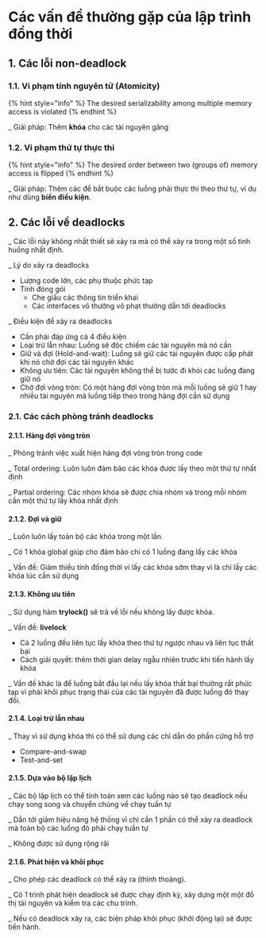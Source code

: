 # Các vấn đề thường gặp của lập trình đồng thời

## 1. Các lỗi non-deadlock

### 1.1. Vi phạm tính nguyên tử \(Atomicity\)

{% hint style="info" %}
The desired serializability among multiple memory access is violated
{% endhint %}

\_ Giải pháp: Thêm **khóa** cho các tài nguyên găng

### 1.2. Vi phạm thứ tự thực thi

{% hint style="info" %}
The desired order between two \(groups of\) memory access is flipped
{% endhint %}

\_ Giải pháp: Thêm các để bắt buộc các luồng phải thực thi theo thứ tự, ví dụ như dùng **biến điều kiện**.

## 2. Các lỗi về deadlocks

\_ Các lỗi này không nhất thiết sẽ xảy ra mà có thể xảy ra trong một số tình huống nhất định.

\_ Lý do xảy ra deadlocks

* Lượng code lớn, các phụ thuộc phức tạp
* Tính đóng gói
  * Che giấu các thông tin triển khai
  * Các interfaces vô thưởng vô phạt thường dẫn tới deadlocks

\_ Điều kiện để xảy ra deadlocks

* Cần phải đáp ứng cả 4 điều kiện
* Loại trừ lẫn nhau: Luồng sẽ độc chiếm các tài nguyên mà nó cần
* Giữ và đợi \(Hold-and-wait\): Luồng sẽ giữ các tài nguyên được cấp phát khi nó chờ đợi các tài nguyên khác
* Không ưu tiên: Các tài nguyên không thể bị tước đi khỏi các luồng đang giữ nó
* Chờ đợi vòng tròn: Có một hàng đợi vòng tròn mà mỗi luồng sẽ giữ 1 hay nhiều tài nguyên mà luồng tiếp theo trong hàng đợi cần sử dụng

### 2.1. Các cách phòng tránh deadlocks

#### 2.1.1. Hàng đợi vòng tròn

\_ Phòng tránh việc xuất hiện hàng đợi vòng tròn trong code

\_ Total ordering: Luôn luôn đảm bảo các khóa được lấy theo một thứ tự nhất định

\_ Partial ordering: Các nhóm khóa sẽ được chia nhóm và trong mỗi nhóm cần một thứ tự lấy khóa nhất định

#### 2.1.2. Đợi và giữ

\_ Luôn luôn lấy toàn bộ các khóa trong một lần

\_ Có 1 khóa global giúp cho đảm bảo chỉ có 1 luồng đang lấy các khóa

\_ Vấn đề: Giảm thiều tính đồng thời vì lấy các khóa sớm thay vì là chỉ lấy các khóa lúc cần sử dụng

#### 2.1.3. Không ưu tiên

\_ Sử dụng hàm **trylock\(\)** sẽ trả về lỗi nếu không lấy được khóa.

\_ Vấn đề: **livelock**

* Cả 2 luồng đều liên tục lấy khóa theo thứ tự ngược nhau và liên tục thất bại
* Cách giải quyết: thêm thời gian delay ngẫu nhiên trước khi tiến hành lấy khóa

\_ Vấn đề khác là để luồng bắt đầu lại nếu lấy khóa thất bại thường rất phức tạp vì phải khôi phục trạng thái của các tài nguyên đã được luồng đó thay đổi.

#### 2.1.4. Loại trừ lẫn nhau

\_ Thay vì sử dụng khóa thì có thể sử dụng các chỉ dẫn do phần cứng hỗ trợ

* Compare-and-swap
* Test-and-set

#### 2.1.5. Dựa vào bộ lập lịch

\_ Các bộ lập lịch có thể tính toán xem các luồng nào sẽ tạo deadlock nếu chạy song song và chuyển chúng về chạy tuần tự

\_ Dẫn tới giảm hiệu năng hệ thống vì chỉ cần 1 phần có thể xảy ra deadlock mà toàn bộ các luồng đó phải chạy tuần tự

\_ Không được sử dụng rộng rãi

#### 2.1.6. Phát hiện và khôi phục

\_ Cho phép các deadlock có thể xảy ra \(thỉnh thoảng\).

\_ Có 1 trình phát hiện deadlock sẽ được chạy định kỳ, xây dựng một một đồ thị tài nguyên và kiểm tra các chu trình.

\_ Nếu có deadlock xảy ra, các biện pháp khôi phục \(khởi động lại\) sẽ được tiến hành.

